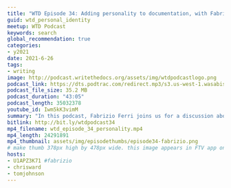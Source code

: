 ```yaml
---
title: "WTD Episode 34: Adding personality to documentation, with Fabrizio Ferri"
guid: wtd_personal_identity
meetup: WTD Podcast
keywords: search
global_recommendation: true
categories:
- y2021
date: 2021-6-26
tags:
- writing
image: http://podcast.writethedocs.org/assets/img/wtdpodcastlogo.png
podcast_link: https://dts.podtrac.com/redirect.mp3/s3.us-west-1.wasabisys.com/writethedocs-podcast/wtd_episode_34_personality.mp3
podcast_file_size: 35.2 MB
podcast_duration: "43:05"
podcast_length: 35032378
youtube_id: Iwm5kK3vimM
summary: "In this podcast, Fabrizio Ferri joins us for a discussion about adding both personal identity and personality to documentation. Why are the docs we write so often anonymous, and does that anonymity work against career progression? Are tech writers, typically introverts, averse to publicity, or does our industry not allow for it? And if you want to be a \"personality\" in the tech communications world, what do you do? How do you add personality constructively to your work without disrupting corporate brand and consistency?"
bitlink: http://bit.ly/wtdpodcast34
mp4_filename: wtd_episode_34_personality.mp4
mp4_length: 24291891
mp4_thumbnail: assets/img/episodethumbs/episode34-fabrizio.png
# make thumb 378px high by 478px wide. this image appears in FTV app only
hosts:
- U1APZ3K71 #fabrizio
- chrisward
- tomjohnson
---
```

